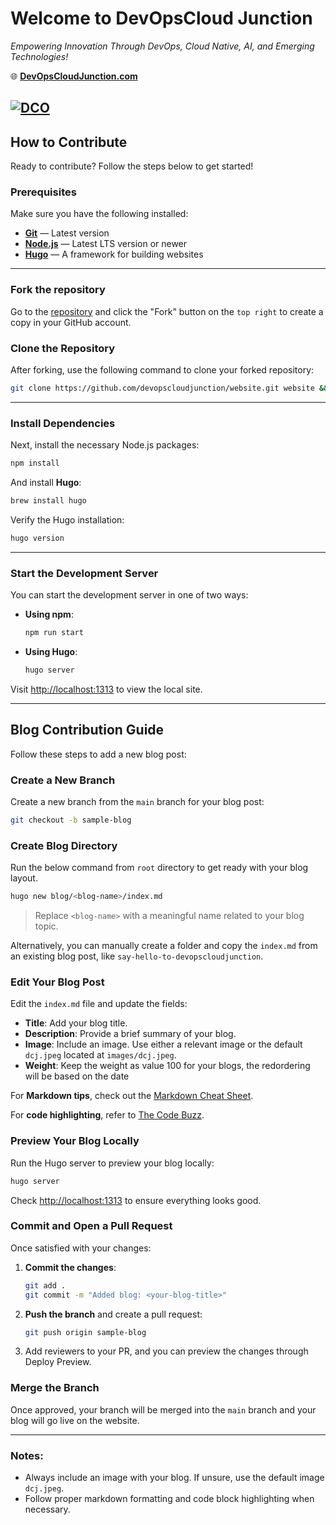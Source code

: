
# Welcome to **DevOpsCloud Junction**  
*Empowering Innovation Through DevOps, Cloud Native, AI, and Emerging Technologies!*

🌐 **[DevOpsCloudJunction.com](https://devopscloudjunction.com/)**

[![DCO](https://github.com/DevOpsCloudJunction/website/actions/workflows/dco-check.yaml/badge.svg)](https://github.com/DevOpsCloudJunction/website/actions/workflows/dco-check.yaml)
---

## How to Contribute

Ready to contribute? Follow the steps below to get started!

###  Prerequisites

Make sure you have the following installed:

- **[Git](https://git-scm.com/)** — Latest version
- **[Node.js](https://nodejs.org/)** — Latest LTS version or newer
- **[Hugo](https://gohugo.io/)** — A framework for building websites

---

### Fork the repository
Go to the [repository](https://github.com/devopscloudjunction/website) and click the "Fork" button on the `top right` to create a copy in your GitHub account.

### Clone the Repository

After forking, use the following command to clone your forked repository:
```bash
git clone https://github.com/devopscloudjunction/website.git website && cd website
```

---

### Install Dependencies

Next, install the necessary Node.js packages:

```bash
npm install
```

And install **Hugo**:

```bash
brew install hugo
```

Verify the Hugo installation:

```bash
hugo version
```

---

### Start the Development Server

You can start the development server in one of two ways:

- **Using npm**:

    ```bash
    npm run start
    ```

- **Using Hugo**:

    ```bash
    hugo server
    ```

Visit [http://localhost:1313](http://localhost:1313) to view the local site.

---

## Blog Contribution Guide

Follow these steps to add a new blog post:

### Create a New Branch

Create a new branch from the `main` branch for your blog post:

```bash
git checkout -b sample-blog
```

### Create Blog Directory

Run the below command from `root` directory to get ready with your blog layout.

```bash
hugo new blog/<blog-name>/index.md
```

> Replace `<blog-name>` with a meaningful name related to your blog topic. 

Alternatively, you can manually create a folder and copy the `index.md` from an existing blog post, like `say-hello-to-devopscloudjunction`.

### Edit Your Blog Post

Edit the `index.md` file and update the fields:

- **Title**: Add your blog title.
- **Description**: Provide a brief summary of your blog.
- **Image**: Include an image. Use either a relevant image or the default `dcj.jpeg` located at `images/dcj.jpeg`.
- **Weight**: Keep the weight as value 100 for your blogs, the redordering will be based on the date

For **Markdown tips**, check out the [Markdown Cheat Sheet](https://www.markdownguide.org/cheat-sheet/).

For **code highlighting**, refer to [The Code Buzz](https://www.thecodebuzz.com/highlight-bash-shell-code-in-markdown-readme-md-wiki-files/).

### Preview Your Blog Locally

Run the Hugo server to preview your blog locally:

```bash
hugo server
```

Check [http://localhost:1313](http://localhost:1313) to ensure everything looks good.

### Commit and Open a Pull Request

Once satisfied with your changes:

1. **Commit the changes**:

    ```bash
    git add .
    git commit -m "Added blog: <your-blog-title>"
    ```

2. **Push the branch** and create a pull request:

    ```bash
    git push origin sample-blog
    ```

3. Add reviewers to your PR, and you can preview the changes through Deploy Preview.

### Merge the Branch

Once approved, your branch will be merged into the `main` branch and your blog will go live on the website.

---

### Notes:

- Always include an image with your blog. If unsure, use the default image `dcj.jpeg`.
- Follow proper markdown formatting and code block highlighting when necessary.
